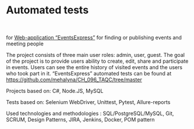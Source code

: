 <h1> Automated tests </h1> <br>

for [Web-application “EventsExpress”](https://eventsexpress20200103054152.azurewebsites.net/home/events?page=1) for finding or publishing events and meeting people

The project consists of three main user roles: admin, user, guest. The goal of the project is to provide users ability to create, edit, share and participate in events. Users can see the entire history of visited events and the users who took part in it.
 “EventsExpress” automated tests can be found at
https://github.com/mehalyna/CH_096_TAQC/tree/master

Projects based on: C#, Node.JS, MySQL

Tests based on: Selenium WebDriver, Unittest, Pytest, Allure-reports

Used technologies and methodologies : SQL/PostgreSQL/MySQL, Git, SCRUM, Design Patterns, JIRA, Jenkins, Docker, POM pattern
